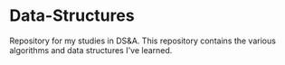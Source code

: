# Data-Structures
Repository for my studies in DS&amp;A. This repository contains the various algorithms and data structures I've learned.
